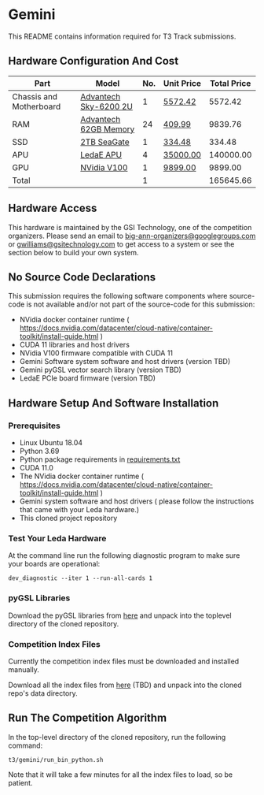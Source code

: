 # Gemini
  
This README contains information required for T3 Track submissions.

## Hardware Configuration And Cost

|Part                         |Model                                             |No. |Unit Price                          |Total Price|
|-----------------------------|--------------------------------------------------|----|------------------------------------|-----------|
|Chassis and Motherboard      |[Advantech Sky-6200 2U](cost/AdvantechSky6200.pdf)|   1|[5572.42](cost/AdvantechSky6200.pdf)|    5572.42|
|RAM                          |[Advantech 62GB Memory](cost/RAM.pdf)             |  24|              [409.99](cost/RAM.pdf)|    9839.76|
|SSD                          |[2TB SeaGate](cost/SSD.pdf)                       |   1|              [334.48](cost/SSD.pdf)|     334.48|
|APU                          |[LedaE APU](cost/APU.pdf)                         |   4|            [35000.00](cost/APU.pdf)|  140000.00|
|GPU                          |[NVidia V100](cost/GPU.pdf)                       |   1|             [9899.00](cost/GPU.pdf)|    9899.00|
|Total                        |                                                  |   1|                                    |  165645.66|

## Hardware Access

This hardware is maintained by the GSI Technology, one of the competition organizers.  Please send an email to big-ann-organizers@googlegroups.com or gwilliams@gsitechnology.com to get access to a system or see the section below to build your own system.

## No Source Code Declarations

This submission requires the following software components where source-code is not available and/or not part of the source-code for this submission:
* NVidia docker container runtime ( https://docs.nvidia.com/datacenter/cloud-native/container-toolkit/install-guide.html )
* CUDA 11 libraries and host drivers
* NVidia V100 firmware compatible with CUDA 11
* Gemini Software system software and host drivers (version TBD)
* Gemini pyGSL vector search library (version TBD)
* LedaE PCIe board firmware (version TBD)

## Hardware Setup And Software Installation

### Prerequisites

* Linux Ubuntu 18.04
* Python 3.69 
* Python package requirements in [requirements.txt](requirements.txt)
* CUDA 11.0
* The NVidia docker container runtime ( https://docs.nvidia.com/datacenter/cloud-native/container-toolkit/install-guide.html )
* Gemini system software and host drivers ( please follow the instructions that came with your Leda hardware.)
* This cloned project repository

### Test Your Leda Hardware

At the command line run the following diagnostic program to make sure your boards are operational:

```dev_diagnostic --iter 1 --run-all-cards 1```

### pyGSL Libraries

Download the pyGSL libraries from [here](https://storage.googleapis.com/bigann/gemini/gsl_resources.tar.gz.1) and unpack into the toplevel directory of the cloned repository.

### Competition Index Files

Currently the competition index files must be downloaded and installed manually.

Download all the index files from [here](tbd) (TBD) and unpack into the cloned repo's data directory.

## Run The Competition Algorithm

In the top-level directory of the cloned repository, run the following command:

```t3/gemini/run_bin_python.sh```

Note that it will take a few minutes for all the index files to load, so be patient.

